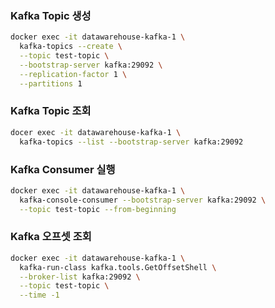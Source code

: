 ### Kafka Topic 생성
```bash
docker exec -it datawarehouse-kafka-1 \
  kafka-topics --create \
  --topic test-topic \
  --bootstrap-server kafka:29092 \
  --replication-factor 1 \
  --partitions 1
```

### Kafka Topic 조회
```bash
docer exec -it datawarehouse-kafka-1 \
  kafka-topics --list --bootstrap-server kafka:29092
```

### Kafka Consumer 실행
```bash
docker exec -it datawarehouse-kafka-1 \
  kafka-console-consumer --bootstrap-server kafka:29092 \
  --topic test-topic --from-beginning
```

### Kafka 오프셋 조회
```bash
docker exec -it datawarehouse-kafka-1 \
  kafka-run-class kafka.tools.GetOffsetShell \
  --broker-list kafka:29092 \
  --topic test-topic \
  --time -1
```
